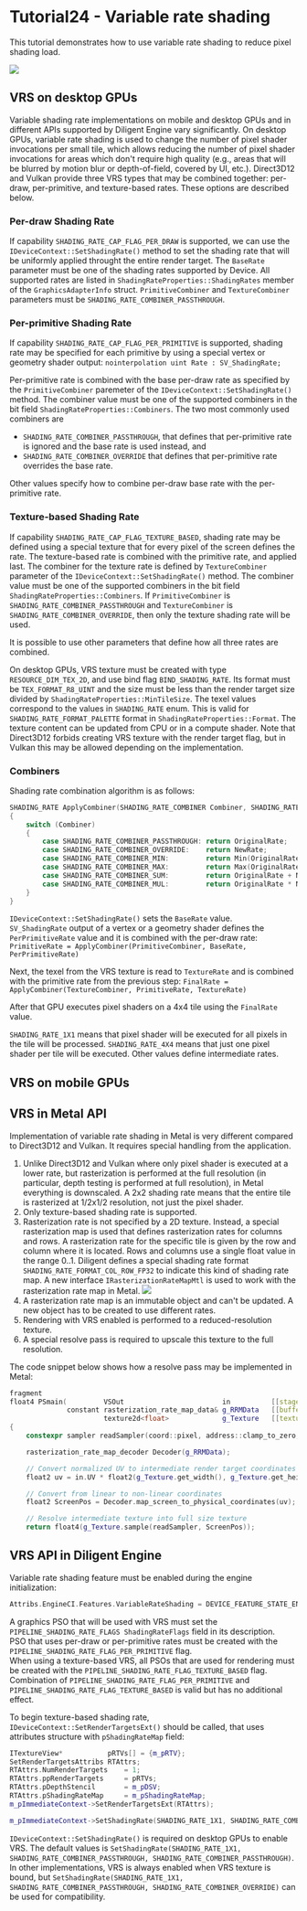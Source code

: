 # Tutorial24 - Variable rate shading

This tutorial demonstrates how to use variable rate shading to reduce pixel shading load.

![](Animation_Large.gif)


## VRS on desktop GPUs

Variable shading rate implementations on mobile and desktop GPUs and in different APIs supported by Diligent Engine vary significantly.
On desktop GPUs, variable rate shading is used to change the number of pixel shader invocations per small tile,
which allows reducing the number of pixel shader invocations for areas which don't require high quality (e.g., areas that will be blurred
by motion blur or depth-of-field, covered by UI, etc.). Direct3D12 and Vulkan provide three VRS types that may be combined together:
per-draw, per-primitive, and texture-based rates. These options are described below. 

### Per-draw Shading Rate

If capability `SHADING_RATE_CAP_FLAG_PER_DRAW` is supported, we can use the `IDeviceContext::SetShadingRate()` method to
set the shading rate that will be uniformly applied throught the entire render target.
The `BaseRate` parameter must be one of the shading rates supported by Device. All supported rates are listed in
`ShadingRateProperties::ShadingRates` member of the `GraphicsAdapterInfo` struct.
`PrimitiveCombiner` and `TextureCombiner` parameters must be `SHADING_RATE_COMBINER_PASSTHROUGH`.

### Per-primitive Shading Rate

If capability `SHADING_RATE_CAP_FLAG_PER_PRIMITIVE` is supported, shading rate may be specified for each primitive
by using a special vertex or geometry shader output:
`nointerpolation uint Rate : SV_ShadingRate;`

Per-primitive rate is combined with the base per-draw rate as specified by the `PrimitiveCombiner` paremeter
of the `IDeviceContext::SetShadingRate()` method. The combiner value must be one of the supported combiners in the bit
field `ShadingRateProperties::Combiners`. The two most commonly used combiners are
* `SHADING_RATE_COMBINER_PASSTHROUGH`, that defines that per-primitive rate is ignored and the base rate is used instead, and
* `SHADING_RATE_COMBINER_OVERRIDE` that defines that per-primitive rate overrides the base rate.

Other values specify how to combine per-draw base rate with the per-primitive rate.

### Texture-based Shading Rate

If capability `SHADING_RATE_CAP_FLAG_TEXTURE_BASED`, shading rate may be defined using a special texture that for every
pixel of the screen defines the rate. The texture-based rate is combined with the primitive rate, and applied last.
The combiner for the texture rate is defined by `TextureCombiner` parameter of the `IDeviceContext::SetShadingRate()`
method. The combiner value must be one of the supported combiners in the bit field `ShadingRateProperties::Combiners`.
If `PrimitiveCombiner` is `SHADING_RATE_COMBINER_PASSTHROUGH` and `TextureCombiner` is `SHADING_RATE_COMBINER_OVERRIDE`,
then only the texture shading rate will be used.

It is possible to use other parameters that define how all three rates are combined.

On desktop GPUs, VRS texture must be created with type `RESOURCE_DIM_TEX_2D`, and use bind flag `BIND_SHADING_RATE`.
Its format must be `TEX_FORMAT_R8_UINT` and the size must be less than the render target size divided by `ShadingRateProperties::MinTileSize`.
The texel values correspond to the values in `SHADING_RATE` enum. This is valid for `SHADING_RATE_FORMAT_PALETTE` format in `ShadingRateProperties::Format`.
The texture content can be updated from CPU or in a compute shader. Note that Direct3D12 forbids creating VRS texture with the render target flag, but in
Vulkan this may be allowed depending on the implementation.

### Combiners

Shading rate combination algorithm is as follows:

```cpp
SHADING_RATE ApplyCombiner(SHADING_RATE_COMBINER Combiner, SHADING_RATE OriginalRate, SHADING_RATE NewRate)
{
    switch (Combiner)
    {
        case SHADING_RATE_COMBINER_PASSTHROUGH: return OriginalRate;
        case SHADING_RATE_COMBINER_OVERRIDE:    return NewRate;
        case SHADING_RATE_COMBINER_MIN:         return Min(OriginalRate, NewRate);
        case SHADING_RATE_COMBINER_MAX:         return Max(OriginalRate, NewRate);
        case SHADING_RATE_COMBINER_SUM:         return OriginalRate + NewRate;
        case SHADING_RATE_COMBINER_MUL:         return OriginalRate * NewRate;
    }
}
```

`IDeviceContext::SetShadingRate()` sets the `BaseRate` value.<br/>
`SV_ShadingRate` output of a vertex or a geometry shader defines the `PerPrimitiveRate` value and it is combined with the per-draw rate:
`PrimitiveRate = ApplyCombiner(PrimitiveCombiner, BaseRate, PerPrimitiveRate)`<br/>

Next, the texel from the VRS texture is read to `TextureRate` and is combined with the primitive rate from the previous step:
`FinalRate = ApplyCombiner(TextureCombiner, PrimitiveRate, TextureRate)`<br/>

After that GPU executes pixel shaders on a 4x4 tile using the `FinalRate` value.<br/>

`SHADING_RATE_1X1` means that pixel shader will be executed for all pixels in the tile will be processed.
`SHADING_RATE_4X4` means that just one pixel shader per tile will be executed. Other values define intermediate rates.


## VRS on mobile GPUs



## VRS in Metal API

Implementation of variable rate shading in Metal is very different compared to Direct3D12 and Vulkan. It requires
special handling from the application.

1. Unlike Direct3D12 and Vulkan where only pixel shader is executed at a lower rate, but rasterization is performed
   at the full resolution (in particular, depth testing is performed at full resolution), in Metal everything is downscaled.
   A 2x2 shading rate means that the entire tile is rasterized at 1/2x1/2 resolution, not just the pixel shader.
2. Only texture-based shading rate is supported.
3. Rasterization rate is not specified by a 2D texture. Instead, a special rasterization map is used that defines 
   rasterization rates for columns and rows. A rasterization rate for the specific tile is given by the row and column
   where it is located. Rows and columns use a single float value in the range 0..1.
   Diligent defines a special shading rate format `SHADING_RATE_FORMAT_COL_ROW_FP32` to indicate this kind of shading rate map.
   A new interface `IRasterizationRateMapMtl` is used to work with the rasterization rate map in Metal.
![](mtl_vrs.png)
4. A rasterization rate map is an immutable object and can't be updated. A new object has to be created to use different rates.
5. Rendering with VRS enabled is performed to a reduced-resolution texture.
6. A special resolve pass is required to upscale this texture to the full resolution.

The code snippet below shows how a resolve pass may be implemented in Metal:

```cpp
fragment
float4 PSmain(         VSOut                        in          [[stage_in]],   // vertex shader generates fullscreen triangle
              constant rasterization_rate_map_data& g_RRMData   [[buffer(0)]],  // data that copied from rasterization rate map
                       texture2d<float>             g_Texture   [[texture(0)]]) // intermediate render target
{
    constexpr sampler readSampler(coord::pixel, address::clamp_to_zero, filter::nearest);

    rasterization_rate_map_decoder Decoder(g_RRMData);

    // Convert normalized UV to intermediate render target coordinates in pixels
    float2 uv = in.UV * float2(g_Texture.get_width(), g_Texture.get_height());

    // Convert from linear to non-linear coordinates
    float2 ScreenPos = Decoder.map_screen_to_physical_coordinates(uv);

    // Resolve intermediate texture into full size texture
    return float4(g_Texture.sample(readSampler, ScreenPos));
```


## VRS API in Diligent Engine

Variable rate shading feature must be enabled during the engine initialization:

```cpp
Attribs.EngineCI.Features.VariableRateShading = DEVICE_FEATURE_STATE_ENABLED;
```

A graphics PSO that will be used with VRS must set the `PIPELINE_SHADING_RATE_FLAGS ShadingRateFlags` field in its description.<br/>
PSO that uses per-draw or per-primitive rates must be created with the `PIPELINE_SHADING_RATE_FLAG_PER_PRIMITIVE` flag.<br/>
When using a texture-based VRS, all PSOs that are used for rendering must be created with the `PIPELINE_SHADING_RATE_FLAG_TEXTURE_BASED` flag.
Combination of `PIPELINE_SHADING_RATE_FLAG_PER_PRIMITIVE` and `PIPELINE_SHADING_RATE_FLAG_TEXTURE_BASED` is valid but has no additional effect.

To begin texture-based shading rate, `IDeviceContext::SetRenderTargetsExt()` should be called, that uses attributes structure with `pShadingRateMap` field:

```cpp
ITextureView*           pRTVs[] = {m_pRTV};
SetRenderTargetsAttribs RTAttrs;
RTAttrs.NumRenderTargets    = 1;
RTAttrs.ppRenderTargets     = pRTVs;
RTAttrs.pDepthStencil       = m_pDSV;
RTAttrs.pShadingRateMap     = m_pShadingRateMap;
m_pImmediateContext->SetRenderTargetsExt(RTAttrs);

m_pImmediateContext->SetShadingRate(SHADING_RATE_1X1, SHADING_RATE_COMBINER_PASSTHROUGH, SHADING_RATE_COMBINER_OVERRIDE);
```

`IDeviceContext::SetShadingRate()` is required on desktop GPUs to enable VRS. The default values is
`SetShadingRate(SHADING_RATE_1X1, SHADING_RATE_COMBINER_PASSTHROUGH, SHADING_RATE_COMBINER_PASSTHROUGH)`.
In other implementations, VRS is always enabled when VRS texture is bound, but
`SetShadingRate(SHADING_RATE_1X1, SHADING_RATE_COMBINER_PASSTHROUGH, SHADING_RATE_COMBINER_OVERRIDE)` can be used for compatibility.

